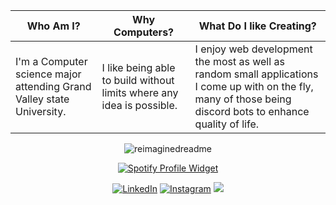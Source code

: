 

|  Who Am I?    | Why Computers?      | What Do I like Creating?     |
|--------------|--------------|--------------|
| I'm a Computer science major attending Grand Valley state University. | I like being able to build without limits where any idea is possible.   | I enjoy web development the most as well as random small applications I come up with on the fly, many of those being discord bots to enhance quality of life.  |

<p align="center">
<img src="https://myreadme.vercel.app/api/embed/Andrewslayton?panels=userstatistics,toprepositories,toplanguages,commitgraph" alt="reimaginedreadme" />
</p>
<p align="center">
  <a href="https://github.com/kittinan/spotify-github-profile">
    <img src="https://spotify-github-profile.kittinanx.com/api/view?uid=theapocalypsezone&cover_image=true&theme=default&show_offline=false&background_color=000000&interchange=true&bar_color=212121&bar_color_cover=true" alt="Spotify Profile Widget">
  </a>
</p>

<p align = "center">
  <a href="https://www.linkedin.com/in/andrew-slayton03/" target="_blank"><img src="https://img.shields.io/badge/LinkedIn-%230077B5.svg?&style=flat-square&logo=linkedin&logoColor=white" alt="LinkedIn"></a>
  <a href="https://www.instagram.com/slayton_a/" target="_blank"><img src="https://img.shields.io/badge/Instagram-%23E4405F.svg?&style=flat-square&logo=instagram&logoColor=white" alt="Instagram"></a>
  <a href="https://andrewslayton.dev" target="_blank"><img src="https://img.shields.io/badge/Portfolio-Website?"></a>
</p>

<!--
**Andrewslayton/Andrewslayton** is a ✨ _special_ ✨ repository because its `README.md` (this file) appears on your GitHub profile.

Here are some ideas to get you started:

- 🔭 I’m currently working on ...
- 🌱 I’m currently learning ...
- 👯 I’m looking to collaborate on ...
- 🤔 I’m looking for help with ...
- 💬 Ask me about ...
- 📫 How to reach me: ...
- 😄 Pronouns: ...
- ⚡ Fun fact: ...
-->
